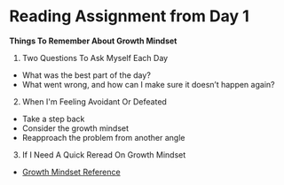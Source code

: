 # Reading Assignment from Day 1

**Things To Remember About Growth Mindset**

1. Two Questions To Ask Myself Each Day
* What was the best part of the day?
* What went wrong, and how can I make sure it doesn’t happen again?
2. When I'm Feeling Avoidant Or Defeated
* Take a step back
* Consider the growth mindset
* Reapproach the problem from another angle
3. If I Need A Quick Reread On Growth Mindset
* [Growth Mindset Reference](https://www.atlassian.com/blog/inside-atlassian/growth-mindset)
